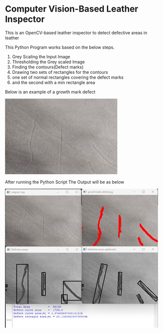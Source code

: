 # Computer Vision-Based Leather Inspector

This is an OpenCV-based leather inspector to detect defective areas in leather

This Python Program works based on the below steps.

1. Grey Scaling the Input Image
2. Thresholding the Grey scaled Image
3. Finding the contours(Defect marks)
4. Drawing two sets of rectangles for the contours
5. one set of normal rectangles covering the defect marks
6. and the second with a min rectangle area

Below is an example of a growth mark defect 

![image](growthmarks.jpg)

After running the Python Script The Output will be as below

![image](Output.JPG)


